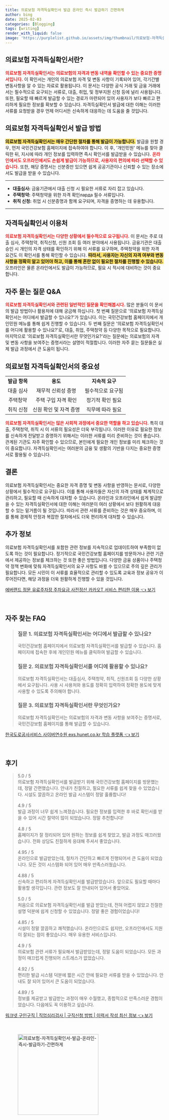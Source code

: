 ```yaml
---
title: 의료보험 자격득실확인서 발급 온라인 즉시 발급하기 간편하게
author: bing
date: 2025-02-03
categories: [Blogging]
tags: [writing]
render_with_liquid: false
image: 'https://purplelist.github.io/assets/img/thumbnail/의료보험-자격득실확인서-발급-온라인-즉시-발급하기-간편하게.webp'
---
```



<h2 id='의료보험_자격득실확인서란'>의료보험 자격득실확인서란?</h2>

<p><b><span style="color: #ee2323;">의료보험 자격득실확인서는 의료보험의 자격과 변동 내역을 확인할 수 있는 중요한 증명서입니다.</span></b> 이 확인서는 개인의 의료보험 자격 및 변동 사항이 기록되어 있어, 각기간별 변동사항을 알 수 있는 자료로 활용됩니다. 이 문서는 다양한 공식 거래 및 금융 거래에서는 필수적으로 요구되는 서류로, 대출, 취업, 및 정부지원 신청 등에 널리 사용됩니다. 또한, 필요할 때 빠르게 발급할 수 있는 경로가 마련되어 있어 사용자가 보다 빠르고 편리하게 필요한 정보를 확보할 수 있습니다. 자격득실확인서 발급에 대한 이해는 이러한 서류를 요청받을 경우 언제 어디서든 신속하게 대응하는 데 도움을 줄 것입니다.</p>

<h2 id='의료보험_자격득실확인서_발급방법'>의료보험 자격득실확인서 발급 방법</h2>

<p><b><span style="background-color: #ffe066;">의료보험 자격득실확인서는 매우 간단한 절차를 통해 발급이 가능합니다.</span></b> 발급을 원할 경우, 먼저 국민건강보험 홈페이지에 접속하여야 합니다. 이 후, '개인민원' 메뉴를 찾아 클릭한 뒤, 지시에 따라 개인 정보를 입력하면 즉시 확인서를 발급받을 수 있습니다. <b><span style="color: #ee2323;">온라인에서도 오프라인에서도 손쉽게 발급이 가능하므로, 사용자의 편의에 따라 선택할 수 있습니다.</span></b> 또한, 해당 증명서는 신분증만 있으면 쉽게 공공기관이나 신뢰할 수 있는 장소에서도 발급을 받을 수 있습니다.</p>

<hr />

<ul>
    <li><b>대출심사:</b> 금융기관에서 대출 신청 시 필요한 서류로 자리 잡고 있습니다.</li>
    <li><b>주택청약:</b> 주택청약을 위한 자격 확인ларда 필수 서류입니다.</li>
    <li><b>취직 신청:</b> 취업 시 신분증명과 함께 요구되며, 자격을 증명하는 데 유용합니다.</li>
</ul>

<hr />

<h2 id='자격득실확인서_이용처'>자격득실확인서 이용처</h2>

<p><b><span style="color: #ee2323;">의료보험 자격득실확인서는 다양한 상황에서 필수적으로 요구됩니다.</span></b> 이 문서는 주로 대출 심사, 주택청약, 취직신청, 신원 조회 등 여러 분야에서 사용됩니다. 금융기관은 대출 승인 시 개인의 자격 상태를 확인하기 위해 이 서류를 요구하며, 주택청약을 위한 자격 요건도 이 확인서를 통해 확인할 수 있습니다. <b><span style="background-color: #ffe066;">따라서, 사용자는 자신의 자격 여부와 변동 사항을 정확히 알고 있어야 하고, 이를 통해 혼란 없이 필요한 절차를 진행할 수 있습니다.</span></b> 오프라인은 물론 온라인에서도 발급이 가능하므로, 필요 시 적시에 대비하는 것이 중요합니다.</p>

<h2 id='자주_묻는_질문'>자주 묻는 질문 Q&A</h2>

<p><b><span style="color: #ee2323;">의료보험 자격득실확인서와 관련된 일반적인 질문을 확인해봅시다.</span></b> 많은 분들이 이 문서의 발급 방법이나 활용처에 대해 궁금해 하십니다. 첫 번째 질문으로 '의료보험 자격득실확인서는 어디에서 발급할 수 있나요?'가 있습니다. 이는 국민건강보험 홈페이지에서 개인민원 메뉴를 통해 쉽게 진행할 수 있습니다. 두 번째 질문은 '의료보험 자격득실확인서를 어디에 활용할 수 있나요?'로, 대출, 취업, 주택청약 등 다양한 목적으로 필요합니다. 마지막으로 '의료보험 자격득실확인서란 무엇인가요?'라는 질문에는 의료보험의 자격 및 변동 사항을 보여주는 증명서라는 설명이 적절합니다. 이러한 자주 묻는 질문들은 실제 발급 과정에서 큰 도움이 됩니다.</p>

<h2 id='의료보험_자격득실확인서_중요성'>의료보험 자격득실확인서의 중요성</h2>

<table>
    <tr>
        <td style="text-align: center; height: 17px;"><b>발급 항목</b></td>
        <td style="text-align: center; height: 17px;"><b>용도</b></td>
        <td style="text-align: center; height: 17px;"><b>지속적 요구</b></td>
    </tr>
    <tr>
        <td style="text-align: center; height: 17px;">대출 심사</td>
        <td style="text-align: center; height: 17px;">재무적 신뢰성 증명</td>
        <td style="text-align: center; height: 17px;">필수적으로 요구됨</td>
    </tr>
    <tr>
        <td style="text-align: center; height: 17px;">주택청약</td>
        <td style="text-align: center; height: 17px;">주택 구입 자격 확인</td>
        <td style="text-align: center; height: 17px;">정기적 확인 필요</td>
    </tr>
    <tr>
        <td style="text-align: center; height: 17px;">취직 신청</td>
        <td style="text-align: center; height: 17px;">신원 확인 및 자격 증명</td>
        <td style="text-align: center; height: 17px;">직무에 따라 필요</td>
    </tr>
</table>

<p><b><span style="color: #ee2323;">의료보험 자격득실확인서는 많은 사회적 과정에서 중요한 역할을 하고 있습니다.</span></b> 특히 대출, 주택청약, 취직 시 이 서류의 필요성은 더욱 부각됩니다. 이러한 이유로 필요한 정보를 신속하게 전달받고 증명하기 위해서는 이러한 서류를 미리 준비하는 것이 좋습니다. 관계된 기관도 자주 확인할 수 있으므로, 본인에게 필요한 개인 정보를 미리 체크하는 것이 중요합니다. 자격득실확인서는 여러분의 금융 및 생활의 기반을 다지는 중요한 증명서로 활용될 수 있습니다.</p>

<h2 id='결론'>결론</h2>

<p>의료보험 자격득실확인서는 중요한 자격 증명 및 변동 사항을 반영하는 문서로, 다양한 상황에서 필수적으로 요구됩니다. 이를 통해 사용자들은 자신의 자격 상태를 체계적으로 관리하고, 필요할 때 신속하게 대처할 수 있습니다. 온라인과 오프라인에서 쉽게 발급받을 수 있는 자격득실확인서에 대한 이해는 여러분이 여러 상황에서 보다 원활하게 대응할 수 있는 밑거름이 될 것입니다. 따라서 관련 서류를 준비하는 것은 매우 중요하며, 이를 통해 경제적 안정과 복잡한 절차에서도 더욱 편리하게 대처할 수 있습니다.</p>

<h2 id='추가정보'>추가 정보</h2>

<p>의료보험 자격득실확인서를 포함한 관련 정보를 지속적으로 업데이트하여 부족함이 없도록 하는 것이 필요합니다. 정기적으로 국민건강보험 홈페이지를 방문하거나 관련 기관에서 제공하는 정보를 체크하는 것 또한 좋은 방법입니다. 다양한 금융 상품이나 주택청약 정책 변화에 맞춰 자격득실확인서의 요구 사항도 바뀔 수 있으므로 주의 깊은 관리가 필요합니다. 모든 시민이 이 서류를 효율적으로 관리할 수 있도록 교육과 정보 공유가 이루어진다면, 해당 과정을 더욱 원활하게 진행할 수 있을 것입니다.</p>


<p><a class="click-button" title="에버랜드 정문 유료주차장 주차요금 사전정산 카카오T 서비스 편리한 이용" href="https://purplelist.github.io/posts/%EC%97%90%EB%B2%84%EB%9E%9C%EB%93%9C-%EC%A0%95%EB%AC%B8-%EC%9C%A0%EB%A3%8C%EC%A3%BC%EC%B0%A8%EC%9E%A5-%EC%A3%BC%EC%B0%A8%EC%9A%94%EA%B8%88-%EC%82%AC%EC%A0%84%EC%A0%95%EC%82%B0-%EC%B9%B4%EC%B9%B4%EC%98%A4T-%EC%84%9C%EB%B9%84%EC%8A%A4-%ED%8E%B8%EB%A6%AC%ED%95%9C-%EC%9D%B4%EC%9A%A9/" rel="dofollow">에버랜드 정문 유료주차장 주차요금 사전정산 카카오T 서비스 편리한 이용 👈 보기</a></p><br>
<h2 id='자주_찾는_FAQ'>자주 찾는 FAQ</h2>
<div itemscope="" itemtype="https://schema.org/FAQPage"> 
<blockquote> 
<div itemscope="" itemprop="mainEntity" itemtype="https://schema.org/Question"> 
<h3 itemprop="name">질문 1. 의료보험 자격득실확인서는 어디에서 발급할 수 있나요?</h3> 
<div itemscope="" itemprop="acceptedAnswer" itemtype="https://schema.org/Answer"> 
<span itemprop="text"> 
<p>국민건강보험 홈페이지에서 의료보험 자격득실확인서를 발급할 수 있습니다. 홈페이지에 접속한 후에 개인민원 메뉴를 클릭하여 발급할 수 있습니다.</p> 
</span> 
</div> 
</div> 
<div itemscope="" itemprop="mainEntity" itemtype="https://schema.org/Question"> 
<h3 itemprop="name">질문 2. 의료보험 자격득실확인서를 어디에 활용할 수 있나요?</h3> 
<div itemscope="" itemprop="acceptedAnswer" itemtype="https://schema.org/Answer"> 
<span itemprop="text"> 
<p>의료보험 자격득실확인서는 대출심사, 주택청약, 취직, 신원조회 등 다양한 상황에서 요구됩니다. 사용 시 사용처와 용도를 정확히 입력하여 정확한 용도에 맞게 사용할 수 있도록 주의해야 합니다.</p> 
</span> 
</div> 
</div> 
<div itemscope="" itemprop="mainEntity" itemtype="https://schema.org/Question"> 
<h3 itemprop="name">질문 3. 의료보험 자격득실확인서란 무엇인가요?</h3> 
<div itemscope="" itemprop="acceptedAnswer" itemtype="https://schema.org/Answer"> 
<span itemprop="text"> 
<p>의료보험 자격득실확인서는 의료보험의 자격과 변동 사항을 보여주는 증명서로, 국민건강보험 홈페이지를 통해 발급할 수 있습니다.</p> 
</span> 
</div> 
</div> 
</blockquote> 
</div>
<p><a class="click-button" title="한국도로공사서비스 사이버연수원 exs.hunet.co.kr 학습 플랫폼" href="https://purplelist.github.io/posts/%ED%95%9C%EA%B5%AD%EB%8F%84%EB%A1%9C%EA%B3%B5%EC%82%AC%EC%84%9C%EB%B9%84%EC%8A%A4-%EC%82%AC%EC%9D%B4%EB%B2%84%EC%97%B0%EC%88%98%EC%9B%90-exs.hunet.co.kr-%ED%95%99%EC%8A%B5-%ED%94%8C%EB%9E%AB%ED%8F%BC/" rel="dofollow">한국도로공사서비스 사이버연수원 exs.hunet.co.kr 학습 플랫폼 👈 보기</a></p><br>
<h2 id='후기'>후기</h2>
<div itemscope itemtype="https://schema.org/Product">
  <blockquote>
  <div itemprop="review" itemscope itemtype="https://schema.org/Review">
      <div itemprop="reviewRating" itemscope itemtype="https://schema.org/Rating"> <span itemprop="ratingValue">5.0</span> / <span itemprop="bestRating">5</span> </div>
      <span itemprop="reviewBody">의료보험 자격득실확인서를 발급받기 위해 국민건강보험 홈페이지를 방문했는데, 정말 간편했습니다. 안내가 친절하고, 필요한 서류를 쉽게 찾을 수 있었습니다. 시설도 깔끔하고 온라인 발급 시스템이 정말 훌륭합니다!</span>
  </div>
  <br>
  <div itemprop="review" itemscope itemtype="https://schema.org/Review">
      <div itemprop="reviewRating" itemscope itemtype="https://schema.org/Rating"> <span itemprop="ratingValue">4.9</span> / <span itemprop="bestRating">5</span> </div>
      <span itemprop="reviewBody">발급 과정이 너무 쉽게 느껴졌습니다. 필요한 정보를 입력한 후 바로 확인서를 받을 수 있어 시간 절약이 많이 되었습니다. 정말 추천합니다!</span>
  </div>
  <br>
  <div itemprop="review" itemscope itemtype="https://schema.org/Review">
      <div itemprop="reviewRating" itemscope itemtype="https://schema.org/Rating"> <span itemprop="ratingValue">4.8</span> / <span itemprop="bestRating">5</span> </div>
      <span itemprop="reviewBody">홈페이지가 잘 정리되어 있어 원하는 정보를 쉽게 찾았고, 발급 과정도 매끄러웠습니다. 전화 상담도 친절하게 응대해 주셔서 좋았습니다.</span>
  </div>
  <br>
  <div itemprop="review" itemscope itemtype="https://schema.org/Review">
      <div itemprop="reviewRating" itemscope itemtype="https://schema.org/Rating"> <span itemprop="ratingValue">4.95</span> / <span itemprop="bestRating">5</span> </div>
      <span itemprop="reviewBody">온라인으로 발급받았는데, 절차가 간단하고 빠르게 진행되어서 큰 도움이 되었습니다. 모든 것이 시스템화 되어 있어 매우 만족스러웠습니다.</span>
  </div>
  <br>
  <div itemprop="review" itemscope itemtype="https://schema.org/Review">
      <div itemprop="reviewRating" itemscope itemtype="https://schema.org/Rating"> <span itemprop="ratingValue">4.88</span> / <span itemprop="bestRating">5</span> </div>
      <span itemprop="reviewBody">신속하고 편리하게 자격득실확인서를 발급받았습니다. 앞으로도 필요할 때마다 활용할 생각입니다. 관련 정보도 잘 안내되어 있어서 좋았어요.</span>
  </div>
  <br>
  <div itemprop="review" itemscope itemtype="https://schema.org/Review">
      <div itemprop="reviewRating" itemscope itemtype="https://schema.org/Rating"> <span itemprop="ratingValue">5.0</span> / <span itemprop="bestRating">5</span> </div>
      <span itemprop="reviewBody">처음으로 의료보험 자격득실확인서를 발급 받았는데, 전혀 어렵지 않았고 친절한 설명 덕분에 쉽게 신청할 수 있었습니다. 정말 좋은 경험이었습니다!</span>
  </div>
  <br>
  <div itemprop="review" itemscope itemtype="https://schema.org/Review">
      <div itemprop="reviewRating" itemscope itemtype="https://schema.org/Rating"> <span itemprop="ratingValue">4.85</span> / <span itemprop="bestRating">5</span> </div>
      <span itemprop="reviewBody">시설이 정말 깔끔하고 쾌적했습니다. 온라인으로도 쉽지만, 오프라인에서도 지원이 잘되는 점이 좋았습니다. 매우 유용한 서비스입니다.</span>
  </div>
  <br>
  <div itemprop="review" itemscope itemtype="https://schema.org/Review">
      <div itemprop="reviewRating" itemscope itemtype="https://schema.org/Rating"> <span itemprop="ratingValue">4.9</span> / <span itemprop="bestRating">5</span> </div>
      <span itemprop="reviewBody">의료보험 관련 서류가 필요해서 발급받았는데, 정말 도움이 되었습니다. 모든 과정이 매끄럽게 진행되어 스트레스가 없었습니다.</span>
  </div>
  <br>
  <div itemprop="review" itemscope itemtype="https://schema.org/Review">
      <div itemprop="reviewRating" itemscope itemtype="https://schema.org/Rating"> <span itemprop="ratingValue">4.92</span> / <span itemprop="bestRating">5</span> </div>
      <span itemprop="reviewBody">편리한 발급 시스템 덕분에 짧은 시간 안에 필요한 서류를 받을 수 있었습니다. 안내도 잘 되어 있어서 큰 도움이 되었습니다.</span>
  </div>
  <br>
  <div itemprop="review" itemscope itemtype="https://schema.org/Review">
      <div itemprop="reviewRating" itemscope itemtype="https://schema.org/Rating"> <span itemprop="ratingValue">4.89</span> / <span itemprop="bestRating">5</span> </div>
      <span itemprop="reviewBody">정보를 제공받고 발급받는 과정이 매우 수월했고, 종합적으로 만족스러운 경험이었습니다. 다음에도 꼭 이용하고 싶습니다.</span>
  </div>
  </blockquote>
</div>
<p><a class="click-button" title="워크넷 구인구직 | 직업심리검사 | 구직신청 방법 | 이력서 작성 최신 정보" href="https://purplelist.github.io/posts/%EC%9B%8C%ED%81%AC%EB%84%B7-%EA%B5%AC%EC%9D%B8%EA%B5%AC%EC%A7%81-%EC%A7%81%EC%97%85%EC%8B%AC%EB%A6%AC%EA%B2%80%EC%82%AC-%EA%B5%AC%EC%A7%81%EC%8B%A0%EC%B2%AD-%EB%B0%A9%EB%B2%95-%EC%9D%B4%EB%A0%A5%EC%84%9C-%EC%9E%91%EC%84%B1-%EC%B5%9C%EC%8B%A0-%EC%A0%95%EB%B3%B4/" rel="dofollow">워크넷 구인구직 | 직업심리검사 | 구직신청 방법 | 이력서 작성 최신 정보 👈 보기</a></p><br>
<figure class="image"><img src="https://purplelist.github.io/assets/img/thumbnail/의료보험-자격득실확인서-발급-온라인-즉시-발급하기-간편하게.webp" alt="의료보험-자격득실확인서-발급-온라인-즉시-발급하기-간편하게" width="256" height="256"></figure>